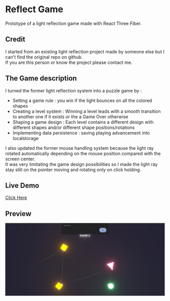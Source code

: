 # Reflect Game

Prototype of a light reflection game made with React Three Fiber.  

## Credit
I started from an existing light reflection project made by someone else but I can't find the original repo on github.  
If you are this person or know the project please contact me.  

## The Game description

I turned the former light reflection system into a puzzle game by :  
- Setting a game rule : you win if the light bounces on all the colored shapes  
- Creating a level system : Winning a level leads with a smooth transition to another one if it exists or the a Game Over otherwise  
- Shaping a game design : Each level contains a different design with different shapes and/or different shape positions/rotations  
- Implementing data persistence : saving playing advancement into localstorage  

I also updated the former mouse handling system because the light ray rotated automatically depending on the mouse position compared with the screen center.  
It was very limitating the game design possibilities so I made the light ray stay still on the pointer moving and rotating only on click holding.  

## Live Demo
[Click Here](https://tolexia.github.io/Reflect-Game/) 

## Preview
![Screenshot](./reflect-game.png)
